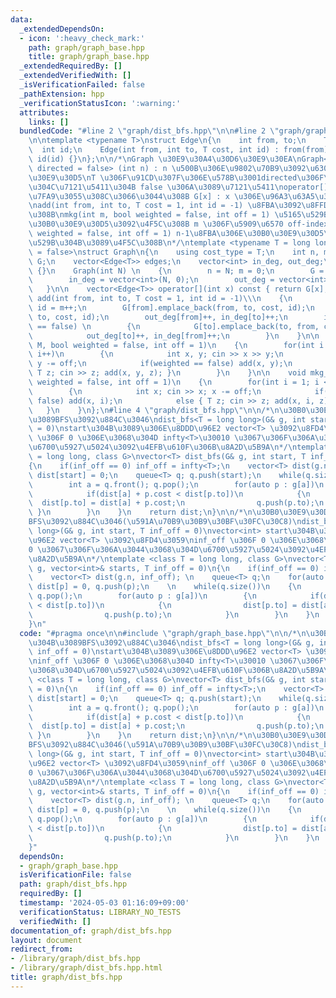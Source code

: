 ```yaml
---
data:
  _extendedDependsOn:
  - icon: ':heavy_check_mark:'
    path: graph/graph_base.hpp
    title: graph/graph_base.hpp
  _extendedRequiredBy: []
  _extendedVerifiedWith: []
  _isVerificationFailed: false
  _pathExtension: hpp
  _verificationStatusIcon: ':warning:'
  attributes:
    links: []
  bundledCode: "#line 2 \"graph/dist_bfs.hpp\"\n\n#line 2 \"graph/graph_base.hpp\"\
    \n\ntemplate <typename T>\nstruct Edge\n{\n    int from, to;\n    T cost;\n  \
    \  int id;\n    Edge(int from, int to, T cost, int id) : from(from), to(to), cost(cost),\
    \ id(id) {}\n};\n\n/*\nGraph \u30E9\u30A4\u30D6\u30E9\u30EA\nGraph<T = long long,\
    \ directed = false> (int n) : n \u500B\u306E\u9802\u70B9\u3092\u6301\u3064\u30B0\
    \u30E9\u30D5\nT \u306F\u91CD\u307F\u306E\u578B\u3001directed\u306F\u6709\u5411\
    \u304C\u7121\u5411\u304B false \u306A\u3089\u7121\u5411\noperator[] \u304C\u5B9A\
    \u7FA9\u3055\u308C\u3066\u3044\u308B G[x] : x \u306E\u96A3\u63A5\u30EA\u30B9\u30C8\
    \nadd(int from, int to, T cost = 1, int id = -1) \u8FBA\u3092\u8FFD\u52A0\u3059\
    \u308B\nmkg(int m, bool weighted = false, int off = 1) \u5165\u529B\u304B\u3089\
    \u30B0\u30E9\u30D5\u3092\u4F5C\u308B m \u306F\u5909\u6570 off-index\nmkg_ancestor(bool\
    \ weighted = false, int off = 1) n-1\u8FBA\u306E\u30B0\u30E9\u30D5\u3092\u5165\
    \u529B\u304B\u3089\u4F5C\u308B\n*/\ntemplate <typename T = long long, bool directed\
    \ = false>\nstruct Graph\n{\n    using cost_type = T;\n    int n, m;\n    vector<vector<Edge<T>>>\
    \ G;\n    vector<Edge<T>> edges;\n    vector<int> in_deg, out_deg;\n\n    Graph()\
    \ {}\n    Graph(int N) \n    {\n        n = N; m = 0;\n        G = vector<vector<Edge<T>>>(N);\n\
    \        in_deg = vector<int>(N, 0);\n        out_deg = vector<int>(N, 0);\n \
    \   }\n\n    vector<Edge<T>> operator[](int x) const { return G[x]; }\n\n    void\
    \ add(int from, int to, T cost = 1, int id = -1)\\\n    {\n        if(id == -1)\
    \ id = m++;\n        G[from].emplace_back(from, to, cost, id);\n        edges.emplace_back(from,\
    \ to, cost, id);\n        out_deg[from]++, in_deg[to]++;\n        if(directed\
    \ == false) \n        {\n            G[to].emplace_back(to, from, cost, id);\n\
    \            out_deg[to]++, in_deg[from]++;\n        }\n    }\n\n    void mkg(int\
    \ M, bool weighted = false, int off = 1)\n    {\n        for(int i = 0; i < M;\
    \ i++)\n        {\n            int x, y; cin >> x >> y;\n            x -= off,\
    \ y -= off;\n            if(weighted == false) add(x, y);\n            else {\
    \ T z; cin >> z; add(x, y, z); }\n        }\n    }\n\n    void mkg_ancestor(bool\
    \ weighted = false, int off = 1)\n    {\n        for(int i = 1; i < n; i++)\n\
    \        {\n            int x; cin >> x; x -= off;\n            if(weighted ==\
    \ false) add(x, i);\n            else { T z; cin >> z; add(x, i, z); }\n     \
    \   }\n    }\n};\n#line 4 \"graph/dist_bfs.hpp\"\n\n/*\n\u30B0\u30E9\u30D5\u304B\
    \u3089BFS\u3092\u884C\u3046\ndist_bfs<T = long long>(G& g, int start, T inf_off\
    \ = 0)\nstart\u304B\u3089\u306E\u8DDD\u96E2 vector<T> \u3092\u8FD4\u3059\ninf_off\
    \ \u306F 0 \u306E\u3068\u304D infty<T>\u30010 \u3067\u306F\u306A\u3044\u3068\u304D\
    \u6700\u5927\u5024\u3092\u4EFB\u610F\u306B\u8A2D\u5B9A\n*/\ntemplate <class T\
    \ = long long, class G>\nvector<T> dist_bfs(G& g, int start, T inf_off = 0)\n\
    {\n    if(inf_off == 0) inf_off = infty<T>;\n    vector<T> dist(g.n, inf_off);\
    \ dist[start] = 0;\n    queue<T> q; q.push(start);\n    while(q.size())\n    {\n\
    \        int a = q.front(); q.pop();\n        for(auto p : g[a])\n        {\n\
    \            if(dist[a] + p.cost < dist[p.to])\n            {\n              \
    \  dist[p.to] = dist[a] + p.cost;\n                q.push(p.to);\n           \
    \ }\n        }\n    }\n    return dist;\n}\n\n/*\n\u30B0\u30E9\u30D5\u304B\u3089\
    BFS\u3092\u884C\u3046(\u591A\u70B9\u30B9\u30BF\u30FC\u30C8)\ndist_bfs<T = long\
    \ long>(G& g, int start, T inf_off = 0)\nvector<int> start\u304B\u3089\u306E\u8DDD\
    \u96E2 vector<T> \u3092\u8FD4\u3059\ninf_off \u306F 0 \u306E\u3068\u304D infty<T>\u3001\
    0 \u3067\u306F\u306A\u3044\u3068\u304D\u6700\u5927\u5024\u3092\u4EFB\u610F\u306B\
    \u8A2D\u5B9A\n*/\ntemplate <class T = long long, class G>\nvector<T> dist_bfs(G&\
    \ g, vector<int>& starts, T inf_off = 0)\n{\n    if(inf_off == 0) inf_off = infty<T>;\n\
    \    vector<T> dist(g.n, inf_off); \n    queue<T> q;\n    for(auto p : starts)\
    \ dist[p] = 0, q.push(p);\n    \n    while(q.size())\n    {\n        int a = q.front();\
    \ q.pop();\n        for(auto p : g[a])\n        {\n            if(dist[a] + p.cost\
    \ < dist[p.to])\n            {\n                dist[p.to] = dist[a] + p.cost;\n\
    \                q.push(p.to);\n            }\n        }\n    }\n    return dist;\n\
    }\n"
  code: "#pragma once\n\n#include \"graph/graph_base.hpp\"\n\n/*\n\u30B0\u30E9\u30D5\
    \u304B\u3089BFS\u3092\u884C\u3046\ndist_bfs<T = long long>(G& g, int start, T\
    \ inf_off = 0)\nstart\u304B\u3089\u306E\u8DDD\u96E2 vector<T> \u3092\u8FD4\u3059\
    \ninf_off \u306F 0 \u306E\u3068\u304D infty<T>\u30010 \u3067\u306F\u306A\u3044\
    \u3068\u304D\u6700\u5927\u5024\u3092\u4EFB\u610F\u306B\u8A2D\u5B9A\n*/\ntemplate\
    \ <class T = long long, class G>\nvector<T> dist_bfs(G& g, int start, T inf_off\
    \ = 0)\n{\n    if(inf_off == 0) inf_off = infty<T>;\n    vector<T> dist(g.n, inf_off);\
    \ dist[start] = 0;\n    queue<T> q; q.push(start);\n    while(q.size())\n    {\n\
    \        int a = q.front(); q.pop();\n        for(auto p : g[a])\n        {\n\
    \            if(dist[a] + p.cost < dist[p.to])\n            {\n              \
    \  dist[p.to] = dist[a] + p.cost;\n                q.push(p.to);\n           \
    \ }\n        }\n    }\n    return dist;\n}\n\n/*\n\u30B0\u30E9\u30D5\u304B\u3089\
    BFS\u3092\u884C\u3046(\u591A\u70B9\u30B9\u30BF\u30FC\u30C8)\ndist_bfs<T = long\
    \ long>(G& g, int start, T inf_off = 0)\nvector<int> start\u304B\u3089\u306E\u8DDD\
    \u96E2 vector<T> \u3092\u8FD4\u3059\ninf_off \u306F 0 \u306E\u3068\u304D infty<T>\u3001\
    0 \u3067\u306F\u306A\u3044\u3068\u304D\u6700\u5927\u5024\u3092\u4EFB\u610F\u306B\
    \u8A2D\u5B9A\n*/\ntemplate <class T = long long, class G>\nvector<T> dist_bfs(G&\
    \ g, vector<int>& starts, T inf_off = 0)\n{\n    if(inf_off == 0) inf_off = infty<T>;\n\
    \    vector<T> dist(g.n, inf_off); \n    queue<T> q;\n    for(auto p : starts)\
    \ dist[p] = 0, q.push(p);\n    \n    while(q.size())\n    {\n        int a = q.front();\
    \ q.pop();\n        for(auto p : g[a])\n        {\n            if(dist[a] + p.cost\
    \ < dist[p.to])\n            {\n                dist[p.to] = dist[a] + p.cost;\n\
    \                q.push(p.to);\n            }\n        }\n    }\n    return dist;\n\
    }"
  dependsOn:
  - graph/graph_base.hpp
  isVerificationFile: false
  path: graph/dist_bfs.hpp
  requiredBy: []
  timestamp: '2024-05-03 01:16:09+09:00'
  verificationStatus: LIBRARY_NO_TESTS
  verifiedWith: []
documentation_of: graph/dist_bfs.hpp
layout: document
redirect_from:
- /library/graph/dist_bfs.hpp
- /library/graph/dist_bfs.hpp.html
title: graph/dist_bfs.hpp
---
```

